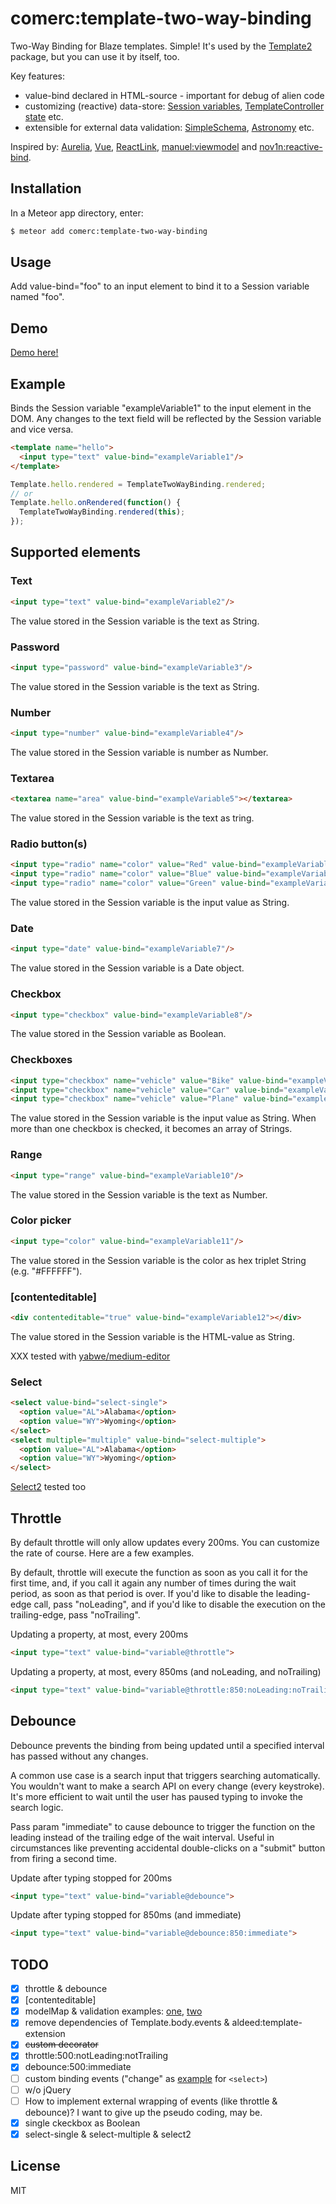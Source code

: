 comerc:template-two-way-binding
===============================

Two-Way Binding for Blaze templates. Simple! It's used by the [Template2](https://github.com/comerc/meteor-template2) package, but you can use it by itself, too.

Key features:
- value-bind declared in HTML-source - important for debug of alien code
- customizing (reactive) data-store: [Session variables](https://github.com/comerc/meteor-template-two-way-binding/blob/master/template-two-way-binding.js#L3-L13), [TemplateController state](https://github.com/comerc/meteor-template-controller-demo/blob/master/client/main.coffee#L8-L18) etc.
- extensible for external data validation: [SimpleSchema](https://github.com/aldeed/meteor-simple-schema), [Astronomy](https://github.com/jagi/meteor-astronomy) etc.

Inspired by: [Aurelia](http://aurelia.io/), [Vue](https://vuejs.org/guide/#Two-way-Binding), [ReactLink](https://facebook.github.io/react/docs/two-way-binding-helpers.html), [manuel:viewmodel](https://github.com/ManuelDeLeon/viewmodel) and [nov1n:reactive-bind](https://github.com/nov1n/reactive-bind).


## Installation

In a Meteor app directory, enter:

```bash
$ meteor add comerc:template-two-way-binding
```

## Usage
Add value-bind="foo" to an input element to bind it to a Session variable named "foo".

## Demo

[Demo here!](https://github.com/comerc/meteor-template2#how-to-run-demo)

## Example

Binds the Session variable "exampleVariable1" to the input element in the DOM. Any changes to the text field will be reflected
by the Session variable and vice versa.

```HTML
<template name="hello">
  <input type="text" value-bind="exampleVariable1"/>
</template>
```

```javascript
Template.hello.rendered = TemplateTwoWayBinding.rendered;
// or
Template.hello.onRendered(function() {
  TemplateTwoWayBinding.rendered(this);
});
```
<!--Or with [space:template-controller](https://github.com/meteor-space/template-controller) via `this.state`:

```javascript
TemplateTwoWayBinding.getter = function(variable) {
  // this - Template.instance()
  return this.state[variable]();
};

TemplateTwoWayBinding.setter = function(variable, value) {
  // best place for external data validation (SimpleSchema, Astronomy etc.)
  this.state[variable](value);
};

TemplateController('hello', {
  onRendered: TemplateTwoWayBinding.rendered,
  // or
  // onRendered() {
  //   TemplateTwoWayBinding.rendered(this);
  // },
  state: {
    exampleVariable1: 'test'
  }
});
```-->

## Supported elements
### Text
```HTML
<input type="text" value-bind="exampleVariable2"/>
```

The value stored in the Session variable is the text as String.

### Password
```HTML
<input type="password" value-bind="exampleVariable3"/>
```

The value stored in the Session variable is the text as String.

### Number
```HTML
<input type="number" value-bind="exampleVariable4"/>
```

The value stored in the Session variable is number as Number.

### Textarea
```HTML
<textarea name="area" value-bind="exampleVariable5"></textarea>
```

The value stored in the Session variable is the text as tring.

### Radio button(s)
```HTML
<input type="radio" name="color" value="Red" value-bind="exampleVariable6"/> Red
<input type="radio" name="color" value="Blue" value-bind="exampleVariable6"/> Blue
<input type="radio" name="color" value="Green" value-bind="exampleVariable6"/> Green
```

The value stored in the Session variable is the input value as String.

### Date
```HTML
<input type="date" value-bind="exampleVariable7"/>
```

The value stored in the Session variable is a Date object.

### Checkbox
```HTML
<input type="checkbox" value-bind="exampleVariable8"/>
```

The value stored in the Session variable as Boolean.

### Checkboxes
```HTML
<input type="checkbox" name="vehicle" value="Bike" value-bind="exampleVariable9"/> Bike
<input type="checkbox" name="vehicle" value="Car" value-bind="exampleVariable9"/> Car
<input type="checkbox" name="vehicle" value="Plane" value-bind="exampleVariable9"/> Plane
```

The value stored in the Session variable is the input value as String. When more than one checkbox is checked, it becomes an array of Strings.

### Range
```HTML
<input type="range" value-bind="exampleVariable10"/>
```

The value stored in the Session variable is the text as Number.

### Color picker
```HTML
<input type="color" value-bind="exampleVariable11"/>
```

The value stored in the Session variable is the color as hex triplet String (e.g. "#FFFFFF").

### [contenteditable]
```HTML
<div contenteditable="true" value-bind="exampleVariable12"></div>
```

The value stored in the Session variable is the HTML-value as String.

XXX tested with [yabwe/medium-editor](https://github.com/yabwe/medium-editor)

### Select

```HTML
<select value-bind="select-single">
  <option value="AL">Alabama</option>
  <option value="WY">Wyoming</option>
</select>
<select multiple="multiple" value-bind="select-multiple">
  <option value="AL">Alabama</option>
  <option value="WY">Wyoming</option>
</select>
```

[Select2](https://select2.github.io/) tested too

## Throttle

By default throttle will only allow updates every 200ms. You can customize the rate of course. Here are a few examples.

By default, throttle will execute the function as soon as you call it for the first time, and, if you call it again any number of times during the wait period, as soon as that period is over. If you'd like to disable the leading-edge call, pass "noLeading", and if you'd like to disable the execution on the trailing-edge, pass "noTrailing".

Updating a property, at most, every 200ms
```HTML
<input type="text" value-bind="variable@throttle">
```

Updating a property, at most, every 850ms (and noLeading, and noTrailing)
```HTML
<input type="text" value-bind="variable@throttle:850:noLeading:noTrailing">
```

## Debounce

Debounce prevents the binding from being updated until a specified interval has passed without any changes.

A common use case is a search input that triggers searching automatically. You wouldn't want to make a search API on every change (every keystroke). It's more efficient to wait until the user has paused typing to invoke the search logic.

Pass param "immediate" to cause debounce to trigger the function on the leading instead of the trailing edge of the wait interval. Useful in circumstances like preventing accidental double-clicks on a "submit" button from firing a second time.

Update after typing stopped for 200ms
```HTML
<input type="text" value-bind="variable@debounce">
```

Update after typing stopped for 850ms (and immediate)
```HTML
<input type="text" value-bind="variable@debounce:850:immediate">
```

## TODO

- [x] throttle & debounce  
- [x] [contenteditable]
- [x] modelMap & validation examples: [one](https://github.com/comerc/meteor-template-controller-demo), [two](https://github.com/comerc/meteor-template2)
- [x] remove dependencies of Template.body.events & aldeed:template-extension
- [x] ~~custom decorator~~
- [x] throttle:500:notLeading:notTrailing
- [x] debounce:500:immediate
- [ ] custom binding events ("change" as [example](https://github.com/ManuelDeLeon/phonebook/blob/master/client/body/main/contacts/editContact/editContact.js#L13) for `<select>`)
- [ ] w/o jQuery
- [ ] How to implement external wrapping of events (like throttle & debounce)? I want to give up the pseudo coding, may be.
- [x] single ckeckbox as Boolean
- [x] select-single & select-multiple & select2

## License

MIT
